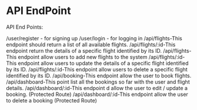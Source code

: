 # API EndPoint
API End Points:

/user/register - for signing up
/user/login - for logging in
/api/flights-This endpoint should return a list of all available flights.
/api/flights/:id-This endpoint  return the details of a specific flight identified by its ID.
/api/flights-This endpoint  allow users to add new flights to the system
/api/flights/:id-This endpoint  allow users to update the details of a specific flight identified by its ID. 
/api/flights/:id-This endpoint allow users to delete a specific flight identified by its ID. 
/api/booking-This endpoint  allow the user to book flights.
/api/dashboard-This point  list all the bookings so far with the user and flight details. 
/api/dashboard/:id-This endpoint d allow the user to edit / update a booking. (Protected Route)
/api/dashboard/:id-This endpoint  allow the user to delete a booking (Protected Route)
